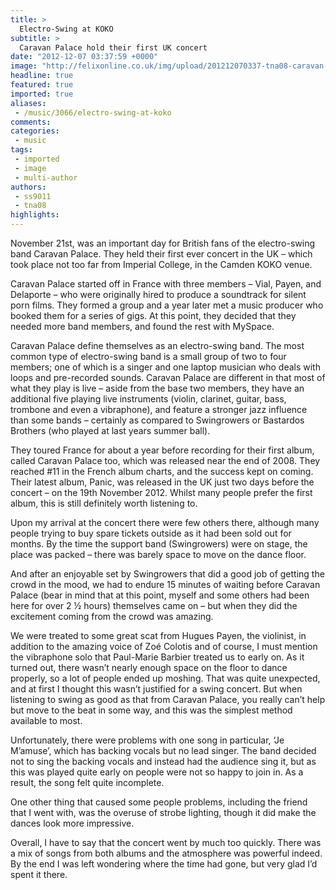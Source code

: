 ```yaml
---
title: >
  Electro-Swing at KOKO
subtitle: >
  Caravan Palace hold their first UK concert
date: "2012-12-07 03:37:59 +0000"
image: "http://felixonline.co.uk/img/upload/201212070337-tna08-caravan-palace.jpg"
headline: true
featured: true
imported: true
aliases:
 - /music/3066/electro-swing-at-koko
comments:
categories:
 - music
tags:
 - imported
 - image
 - multi-author
authors:
 - ss9011
 - tna08
highlights:
---
```


November 21st, was an important day for British fans of the electro-swing band Caravan Palace. They held their first ever concert in the UK – which took place not too far from Imperial College, in the Camden KOKO venue.

Caravan Palace started off in France with three members – Vial, Payen, and Delaporte – who were originally hired to produce a soundtrack for silent porn films. They formed a group and a year later met a music producer who booked them for a series of gigs. At this point, they decided that they needed more band members, and found the rest with MySpace.

Caravan Palace define themselves as an electro-swing band. The most common type of electro-swing band is a small group of two to four members; one of which is a singer and one laptop musician who deals with loops and pre-recorded sounds. Caravan Palace are different in that most of what they play is live – aside from the base two members, they have an additional five playing live instruments (violin, clarinet, guitar, bass, trombone and even a vibraphone), and feature a stronger jazz influence than some bands – certainly as compared to Swingrowers or Bastardos Brothers (who played at last years summer ball).

They toured France for about a year before recording for their first album, called Caravan Palace too, which was released near the end of 2008. They reached #11 in the French album charts, and the success kept on coming. Their latest album, Panic, was released in the UK just two days before the concert – on the 19th November 2012. Whilst many people prefer the first album, this is still definitely worth listening to.

Upon my arrival at the concert there were few others there, although many people trying to buy spare tickets outside as it had been sold out for months. By the time the support band (Swingrowers) were on stage, the place was packed – there was barely space to move on the dance floor.

And after an enjoyable set by Swingrowers that did a good job of getting the crowd in the mood, we had to endure 15 minutes of waiting before Caravan Palace (bear in mind that at this point, myself and some others had been here for over 2 ½ hours) themselves came on – but when they did the excitement coming from the crowd was amazing.

We were treated to some great scat from Hugues Payen, the violinist, in addition to the amazing voice of Zoé Colotis and of course, I must mention the vibraphone solo that Paul-Marie Barbier treated us to early on. As it turned out, there wasn’t nearly enough space on the floor to dance properly, so a lot of people ended up moshing. That was quite unexpected, and at first I thought this wasn’t justified for a swing concert. But when listening to swing as good as that from Caravan Palace, you really can’t help but move to the beat in some way, and this was the simplest method available to most.

Unfortunately, there were problems with one song in particular, ‘Je M’amuse’, which has backing vocals but no lead singer. The band decided not to sing the backing vocals and instead had the audience sing it, but as this was played quite early on people were not so happy to join in. As a result, the song felt quite incomplete.

One other thing that caused some people problems, including the friend that I went with, was the overuse of strobe lighting, though it did make the dances look more impressive.

Overall, I have to say that the concert went by much too quickly. There was a mix of songs from both albums and the atmosphere was powerful indeed. By the end I was left wondering where the time had gone, but very glad I’d spent it there.
